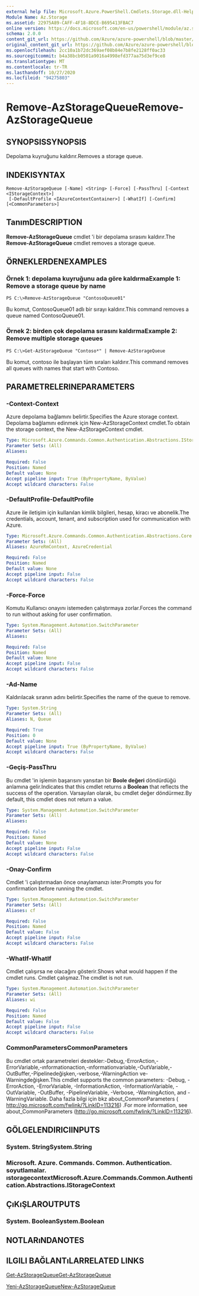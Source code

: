 ```yaml
---
external help file: Microsoft.Azure.PowerShell.Cmdlets.Storage.dll-Help.xml
Module Name: Az.Storage
ms.assetid: 22975A89-CAFF-4F18-8DCE-B695413FBAC7
online version: https://docs.microsoft.com/en-us/powershell/module/az.storage/remove-azstoragequeue
schema: 2.0.0
content_git_url: https://github.com/Azure/azure-powershell/blob/master/src/Storage/Storage.Management/help/Remove-AzStorageQueue.md
original_content_git_url: https://github.com/Azure/azure-powershell/blob/master/src/Storage/Storage.Management/help/Remove-AzStorageQueue.md
ms.openlocfilehash: 2cc10a1b72dc369aef08b84e7b8fe2128ff0ac33
ms.sourcegitcommit: b4a38bcb0501a9016a4998efd377aa75d3ef9ce8
ms.translationtype: MT
ms.contentlocale: tr-TR
ms.lasthandoff: 10/27/2020
ms.locfileid: "94275803"
---
```

# <span data-ttu-id="38ac2-101">Remove-AzStorageQueue</span><span class="sxs-lookup"><span data-stu-id="38ac2-101">Remove-AzStorageQueue</span></span>

## <span data-ttu-id="38ac2-102">SYNOPSIS</span><span class="sxs-lookup"><span data-stu-id="38ac2-102">SYNOPSIS</span></span>
<span data-ttu-id="38ac2-103">Depolama kuyruğunu kaldırır.</span><span class="sxs-lookup"><span data-stu-id="38ac2-103">Removes a storage queue.</span></span>

## <span data-ttu-id="38ac2-104">INDEKI</span><span class="sxs-lookup"><span data-stu-id="38ac2-104">SYNTAX</span></span>

```
Remove-AzStorageQueue [-Name] <String> [-Force] [-PassThru] [-Context <IStorageContext>]
 [-DefaultProfile <IAzureContextContainer>] [-WhatIf] [-Confirm] [<CommonParameters>]
```

## <span data-ttu-id="38ac2-105">Tanım</span><span class="sxs-lookup"><span data-stu-id="38ac2-105">DESCRIPTION</span></span>
<span data-ttu-id="38ac2-106">**Remove-AzStorageQueue** cmdlet 'i bir depolama sırasını kaldırır.</span><span class="sxs-lookup"><span data-stu-id="38ac2-106">The **Remove-AzStorageQueue** cmdlet removes a storage queue.</span></span>

## <span data-ttu-id="38ac2-107">ÖRNEKLERDEN</span><span class="sxs-lookup"><span data-stu-id="38ac2-107">EXAMPLES</span></span>

### <span data-ttu-id="38ac2-108">Örnek 1: depolama kuyruğunu ada göre kaldırma</span><span class="sxs-lookup"><span data-stu-id="38ac2-108">Example 1: Remove a storage queue by name</span></span>
```
PS C:\>Remove-AzStorageQueue "ContosoQueue01"
```

<span data-ttu-id="38ac2-109">Bu komut, ContosoQueue01 adlı bir sırayı kaldırır.</span><span class="sxs-lookup"><span data-stu-id="38ac2-109">This command removes a queue named ContosoQueue01.</span></span>

### <span data-ttu-id="38ac2-110">Örnek 2: birden çok depolama sırasını kaldırma</span><span class="sxs-lookup"><span data-stu-id="38ac2-110">Example 2: Remove multiple storage queues</span></span>
```
PS C:\>Get-AzStorageQueue "Contoso*" | Remove-AzStorageQueue
```

<span data-ttu-id="38ac2-111">Bu komut, contoso ile başlayan tüm sıraları kaldırır.</span><span class="sxs-lookup"><span data-stu-id="38ac2-111">This command removes all queues with names that start with Contoso.</span></span>

## <span data-ttu-id="38ac2-112">PARAMETRELERINE</span><span class="sxs-lookup"><span data-stu-id="38ac2-112">PARAMETERS</span></span>

### <span data-ttu-id="38ac2-113">-Context</span><span class="sxs-lookup"><span data-stu-id="38ac2-113">-Context</span></span>
<span data-ttu-id="38ac2-114">Azure depolama bağlamını belirtir.</span><span class="sxs-lookup"><span data-stu-id="38ac2-114">Specifies the Azure storage context.</span></span>
<span data-ttu-id="38ac2-115">Depolama bağlamını edinmek için New-AzStorageContext cmdlet.</span><span class="sxs-lookup"><span data-stu-id="38ac2-115">To obtain the storage context, the New-AzStorageContext cmdlet.</span></span>

```yaml
Type: Microsoft.Azure.Commands.Common.Authentication.Abstractions.IStorageContext
Parameter Sets: (All)
Aliases:

Required: False
Position: Named
Default value: None
Accept pipeline input: True (ByPropertyName, ByValue)
Accept wildcard characters: False
```

### <span data-ttu-id="38ac2-116">-DefaultProfile</span><span class="sxs-lookup"><span data-stu-id="38ac2-116">-DefaultProfile</span></span>
<span data-ttu-id="38ac2-117">Azure ile iletişim için kullanılan kimlik bilgileri, hesap, kiracı ve abonelik.</span><span class="sxs-lookup"><span data-stu-id="38ac2-117">The credentials, account, tenant, and subscription used for communication with Azure.</span></span>

```yaml
Type: Microsoft.Azure.Commands.Common.Authentication.Abstractions.Core.IAzureContextContainer
Parameter Sets: (All)
Aliases: AzureRmContext, AzureCredential

Required: False
Position: Named
Default value: None
Accept pipeline input: False
Accept wildcard characters: False
```

### <span data-ttu-id="38ac2-118">-Force</span><span class="sxs-lookup"><span data-stu-id="38ac2-118">-Force</span></span>
<span data-ttu-id="38ac2-119">Komutu Kullanıcı onayını istemeden çalıştırmaya zorlar.</span><span class="sxs-lookup"><span data-stu-id="38ac2-119">Forces the command to run without asking for user confirmation.</span></span>

```yaml
Type: System.Management.Automation.SwitchParameter
Parameter Sets: (All)
Aliases:

Required: False
Position: Named
Default value: None
Accept pipeline input: False
Accept wildcard characters: False
```

### <span data-ttu-id="38ac2-120">-Ad</span><span class="sxs-lookup"><span data-stu-id="38ac2-120">-Name</span></span>
<span data-ttu-id="38ac2-121">Kaldırılacak sıranın adını belirtir.</span><span class="sxs-lookup"><span data-stu-id="38ac2-121">Specifies the name of the queue to remove.</span></span>

```yaml
Type: System.String
Parameter Sets: (All)
Aliases: N, Queue

Required: True
Position: 0
Default value: None
Accept pipeline input: True (ByPropertyName, ByValue)
Accept wildcard characters: False
```

### <span data-ttu-id="38ac2-122">-Geçiş</span><span class="sxs-lookup"><span data-stu-id="38ac2-122">-PassThru</span></span>
<span data-ttu-id="38ac2-123">Bu cmdlet 'in işlemin başarısını yansıtan bir **Boole değeri** döndürdüğü anlamına gelir.</span><span class="sxs-lookup"><span data-stu-id="38ac2-123">Indicates that this cmdlet returns a **Boolean** that reflects the success of the operation.</span></span>
<span data-ttu-id="38ac2-124">Varsayılan olarak, bu cmdlet değer döndürmez.</span><span class="sxs-lookup"><span data-stu-id="38ac2-124">By default, this cmdlet does not return a value.</span></span>

```yaml
Type: System.Management.Automation.SwitchParameter
Parameter Sets: (All)
Aliases:

Required: False
Position: Named
Default value: None
Accept pipeline input: False
Accept wildcard characters: False
```

### <span data-ttu-id="38ac2-125">-Onay</span><span class="sxs-lookup"><span data-stu-id="38ac2-125">-Confirm</span></span>
<span data-ttu-id="38ac2-126">Cmdlet 'i çalıştırmadan önce onaylamanızı ister.</span><span class="sxs-lookup"><span data-stu-id="38ac2-126">Prompts you for confirmation before running the cmdlet.</span></span>

```yaml
Type: System.Management.Automation.SwitchParameter
Parameter Sets: (All)
Aliases: cf

Required: False
Position: Named
Default value: False
Accept pipeline input: False
Accept wildcard characters: False
```

### <span data-ttu-id="38ac2-127">-WhatIf</span><span class="sxs-lookup"><span data-stu-id="38ac2-127">-WhatIf</span></span>
<span data-ttu-id="38ac2-128">Cmdlet çalışırsa ne olacağını gösterir.</span><span class="sxs-lookup"><span data-stu-id="38ac2-128">Shows what would happen if the cmdlet runs.</span></span>
<span data-ttu-id="38ac2-129">Cmdlet çalışmaz.</span><span class="sxs-lookup"><span data-stu-id="38ac2-129">The cmdlet is not run.</span></span>

```yaml
Type: System.Management.Automation.SwitchParameter
Parameter Sets: (All)
Aliases: wi

Required: False
Position: Named
Default value: False
Accept pipeline input: False
Accept wildcard characters: False
```

### <span data-ttu-id="38ac2-130">CommonParameters</span><span class="sxs-lookup"><span data-stu-id="38ac2-130">CommonParameters</span></span>
<span data-ttu-id="38ac2-131">Bu cmdlet ortak parametreleri destekler:-Debug,-ErrorAction,-ErrorVariable,-ınformationaction,-ınformationvariable,-OutVariable,-OutBuffer,-Pipelinedeğişken,-verbose,-WarningAction ve-Warningdeğişken.</span><span class="sxs-lookup"><span data-stu-id="38ac2-131">This cmdlet supports the common parameters: -Debug, -ErrorAction, -ErrorVariable, -InformationAction, -InformationVariable, -OutVariable, -OutBuffer, -PipelineVariable, -Verbose, -WarningAction, and -WarningVariable.</span></span> <span data-ttu-id="38ac2-132">Daha fazla bilgi için bkz about_CommonParameters ( http://go.microsoft.com/fwlink/?LinkID=113216) .</span><span class="sxs-lookup"><span data-stu-id="38ac2-132">For more information, see about_CommonParameters (http://go.microsoft.com/fwlink/?LinkID=113216).</span></span>

## <span data-ttu-id="38ac2-133">GÖLGELENDIRICI</span><span class="sxs-lookup"><span data-stu-id="38ac2-133">INPUTS</span></span>

### <span data-ttu-id="38ac2-134">System. String</span><span class="sxs-lookup"><span data-stu-id="38ac2-134">System.String</span></span>

### <span data-ttu-id="38ac2-135">Microsoft. Azure. Commands. Common. Authentication. soyutlamalar. ıstoragecontext</span><span class="sxs-lookup"><span data-stu-id="38ac2-135">Microsoft.Azure.Commands.Common.Authentication.Abstractions.IStorageContext</span></span>

## <span data-ttu-id="38ac2-136">ÇıKıŞLAR</span><span class="sxs-lookup"><span data-stu-id="38ac2-136">OUTPUTS</span></span>

### <span data-ttu-id="38ac2-137">System. Boolean</span><span class="sxs-lookup"><span data-stu-id="38ac2-137">System.Boolean</span></span>

## <span data-ttu-id="38ac2-138">NOTLARıNDA</span><span class="sxs-lookup"><span data-stu-id="38ac2-138">NOTES</span></span>

## <span data-ttu-id="38ac2-139">ILGILI BAĞLANTıLAR</span><span class="sxs-lookup"><span data-stu-id="38ac2-139">RELATED LINKS</span></span>

[<span data-ttu-id="38ac2-140">Get-AzStorageQueue</span><span class="sxs-lookup"><span data-stu-id="38ac2-140">Get-AzStorageQueue</span></span>](./Get-AzStorageQueue.md)

[<span data-ttu-id="38ac2-141">Yeni-AzStorageQueue</span><span class="sxs-lookup"><span data-stu-id="38ac2-141">New-AzStorageQueue</span></span>](./New-AzStorageQueue.md)
